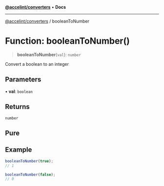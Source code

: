 [**@accelint/converters**](../README.md) • **Docs**

***

[@accelint/converters](../README.md) / booleanToNumber

# Function: booleanToNumber()

> **booleanToNumber**(`val`): `number`

Convert a boolean to an integer

## Parameters

• **val**: `boolean`

## Returns

`number`

## Pure

## Example

```ts
booleanToNumber(true);
// 1

booleanToNumber(false);
// 0
```
